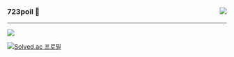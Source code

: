 

<div align="center">

  <img align="right" src="https://github-readme-stats.vercel.app/api/top-langs/?username=723poil&layout=compact&theme=aura_dark"></img>

  <div align="left">
  
  ### 723poil 🎃
    
  ---
    
  <a href="https://velog.io/@723poil"><img src="https://img.shields.io/badge/723poil.log-20C997?style=flat-square&logo=velog&logoColor=white"/></a> 

  [![Solved.ac 프로필](http://mazassumnida.wtf/api/mini/generate_badge?boj=leetkdguq73)](https://solved.ac/leetkdguq73)
  
  </div>

</div>
